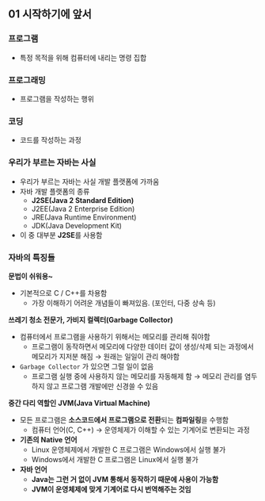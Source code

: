 ## 01 시작하기에 앞서

### 프로그램

- 특정 목적을 위해 컴퓨터에 내리는 명령 집합

### 프로그래밍

- 프로그램을 작성하는 행위

### 코딩

- 코드를 작성하는 과정

### 우리가 부르는 자바는 사실

- 우리가 부르는 자바는 사실 개발 플랫폼에 가까움
- 자바 개발 플랫폼의 종류
    - **J2SE(Java 2 Standard Edition)**
    - J2EE(Java 2 Enterprise Edition)
    - JRE(Java Runtime Environment)
    - JDK(Java Development Kit)
- 이 중 대부분 **J2SE**를 사용함

### 자바의 특징들

**문법이 쉬워용~**

- 기본적으로 C / C++를 차용함
    - 가장 이해하기 어려운 개념들이 빠져있음. (포인터, 다중 상속 등)

**쓰레기 청소 전문가, 가비지 컬렉터(Garbage Collector)**

- 컴퓨터에서 프로그램을 사용하기 위해서는 메모리를 관리해 줘야함
    - 프로그램이 동작하면서 메모리에 다양한 데이터 값이 생성/삭제 되는 과정에서 메모리가 지저분 해짐 → 원래는 일일이 관리 해야함
- `Garbage Collector` 가 있으면 그럴 일이 없음
    - 프로그램 실행 중에 사용하지 않는 메모리를 자동해제 함
    → 메모리 관리를 염두하지 않고 프로그램 개발에만 신경쓸 수 있음

**중간 다리 역할인** **JVM(Java Virtual Machine)**

- 모든 프로그램은 **소스코드에서 프로그램으로 전환**되는 **컴파일링**을 수행함
    - 컴퓨터 언어(C, C++) → 운영체제가 이해할 수 있는 기계어로 변환되는 과정
- **기존의 Native 언어**
    - Linux 운영체제에서 개발한 C 프로그램은 Windows에서 실행 불가
    - Windows에서 개발한 C 프로그램은 Linux에서 실행 불가
- **자바 언어**
    - **Java는 그런 거 없이 JVM 통해서 동작하기 때문에 사용이 가능함**
    - **JVM이 운영체제에 맞게 기계어로 다시 번역해주는 것임**
